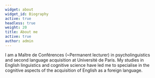 ```yaml
---
widget: about
widget_id: Biography
active: true
headless: true
weight: 20
title: About me
active: true
author: admin
---
```

I am a Maître de Conférences (~Permanent lecturer) in psycholinguistics and second language acquisition at Université de Paris. My studies in English linguistics and cognitive science have led me to specialise in the cognitive aspects of the acquisition of English as a foreign language.
